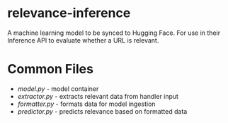 # relevance-inference

A machine learning model to be synced to Hugging Face. For use in their Inference API to evaluate whether a URL is relevant.

# Common Files

- *model.py* - model container
- *extractor.py* - extracts relevant data from handler input
- *formatter.py* - formats data for model ingestion
- *predictor.py* - predicts relevance based on formatted data 